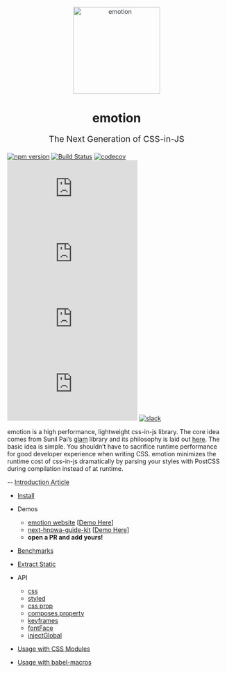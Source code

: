 <p align="center" style="color: #343a40">
  <img src="https://cdn.rawgit.com/tkh44/emotion/master/emotion.png" alt="emotion" height="200" width="200">
  <h1 align="center">emotion</h1>
</p>
<p align="center" style="font-size: 1.2rem;">The Next Generation of CSS-in-JS</p>

[![npm version](https://badge.fury.io/js/emotion.svg)](https://badge.fury.io/js/emotion)
[![Build Status](https://travis-ci.org/tkh44/emotion.svg?branch=master)](https://travis-ci.org/tkh44/emotion)
[![codecov](https://codecov.io/gh/tkh44/emotion/branch/master/graph/badge.svg)](https://codecov.io/gh/tkh44/emotion)
![core gzip size](http://img.badgesize.io/https://unpkg.com/emotion/dist/DO-NOT-USE.min.js?compression=gzip&label=core%20gzip%20size)
![core size](http://img.badgesize.io/https://unpkg.com/emotion/dist/DO-NOT-USE.min.js?label=core%20size)
![react gzip size](http://img.badgesize.io/https://unpkg.com/emotion/dist/DO-NOT-USE-react.min.js?compression=gzip&label=react%20gzip%20size)
![react size](http://img.badgesize.io/https://unpkg.com/emotion/dist/DO-NOT-USE-react.min.js?label=react%20size)
[![slack](https://emotion.now.sh/badge.svg)](http://slack.emotion.sh/)

emotion is a high performance, lightweight css-in-js library. 
The core idea comes from Sunil Pai’s [glam](https://github.com/threepointone/glam) library and its philosophy is laid out [here](https://gist.github.com/threepointone/0ef30b196682a69327c407124f33d69a). 
The basic idea is simple.
You shouldn’t have to sacrifice runtime performance for good developer experience when writing CSS. emotion 
minimizes the runtime cost of css-in-js dramatically by parsing your styles with PostCSS during compilation instead of at runtime. 

-- [Introduction Article](https://medium.com/@tkh44/emotion-ad1c45c6d28b)

- [Install](https://github.com/tkh44/emotion/tree/master/docs/install.md)
- Demos
  - [emotion website](https://github.com/tkh44/emotion/tree/master/example) [[Demo Here](https://emotion.sh)]
  - [next-hnpwa-guide-kit](https://github.com/tkh44/next-hnpwa-guide-kit) [[Demo Here](https://hnpwa.life)]
  - **open a PR and add yours!**

- [Benchmarks](https://github.com/tkh44/emotion/tree/master/docs/benchmarks.md)

- [Extract Static](https://github.com/tkh44/emotion/tree/master/docs/extract-static.md)

- API
  - [css](https://github.com/tkh44/emotion/tree/master/docs/css.md)
  - [styled](https://github.com/tkh44/emotion/tree/master/docs/styled.md)
  - [css prop](https://github.com/tkh44/emotion/tree/master/docs/css-prop.md)
  - [composes property](https://github.com/tkh44/emotion/tree/master/docs/composes.md)
  - [keyframes](https://github.com/tkh44/emotion/tree/master/docs/keyframes.md)
  - [fontFace](https://github.com/tkh44/emotion/tree/master/docs/font-face.md)
  - [injectGlobal](https://github.com/tkh44/emotion/tree/master/docs/inject-global.md)

- [Usage with CSS Modules](https://github.com/tkh44/emotion/tree/master/docs/css-modules.md)
- [Usage with babel-macros](https://github.com/tkh44/emotion/tree/master/docs/babel-macros.md)
